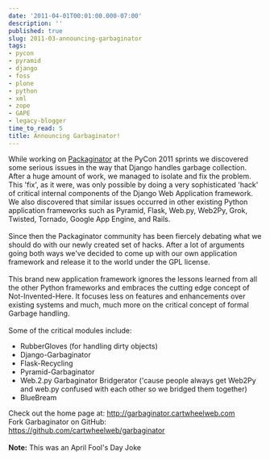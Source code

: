 ```yaml
---
date: '2011-04-01T00:01:00.000-07:00'
description: ''
published: true
slug: 2011-03-announcing-garbaginator
tags:
- pycon
- pyramid
- django
- foss
- plone
- python
- xml
- zope
- GAPE
- legacy-blogger
time_to_read: 5
title: Announcing Garbaginator!
---
```


While working on <a href="https://github.com/cartwheelweb/packaginator">Packaginator</a> at the PyCon 2011 sprints we discovered some serious issues in the way that Django handles garbage collection. After a huge amount of work, we managed to isolate and fix the problem. This 'fix', as it were, was only possible by doing a very sophisticated 'hack' of critical internal components of the Django Web Application framework. We also discovered that similar issues occurred in other existing Python application frameworks such as Pyramid, Flask, Web.py, Web2Py, Grok, Twisted, Tornado, Google App Engine, and Rails.<br /><br />Since then the Packaginator community has been fiercely debating what we should do with our newly created set of hacks. After a lot of arguments going both ways we've decided to come up with our own application framework and release it to the world under the GPL license.<br /><br />This brand new application framework ignores the lessons learned from all the other Python frameworks and embraces the cutting edge concept of Not-Invented-Here. It focuses less on features and enhancements over existing systems and much, much more on the critical concept of formal Garbage handling.<br /><br />Some of the critical modules include:<br /><ul><li>RubberGloves (for handling dirty objects)</li><li>Django-Garbaginator</li><li>Flask-Recycling</li><li>Pyramid-Garbaginator</li><li>Web.2.py Garbaginator Bridgerator ('cause people always get Web2Py and web.py confused with each other so we bridged them together)</li><li>BlueBream</li></ul><div>Check out the home page at: <a href="http://garbaginator.cartwheelweb.com/">http://garbaginator.cartwheelweb.com</a></div>Fork Garbaginator on GitHub: <a href="https://github.com/cartwheelweb/garbaginator">https://github.com/cartwheelweb/garbaginator</a><br /><br /><b>Note:</b> This was an April Fool's Day Joke<br /><ul></ul>